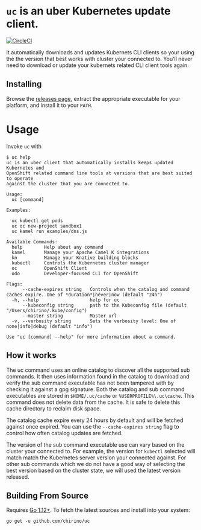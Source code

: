 # `uc` is an uber Kubernetes update client.

[![CircleCI](https://circleci.com/gh/chirino/uc.svg?style=svg)](https://circleci.com/gh/chirino/uc)

It automatically downloads and updates Kubernets CLI clients so your using the the version that
best works with cluster your connected to.  You'll never need to download or update your kubernets 
related CLI client tools again.

## Installing

Browse the [releases page](https://github.com/chirino/uc/releases), extract the appropriate executable
for your platform, and install it to your `PATH`.

# Usage

Invoke `uc` with 

    $ uc help
    uc is an uber client that automatically installs keeps updated Kubernetes and 
    OpenShift related command line tools at versions that are best suited to operate 
    against the cluster that you are connected to.
    
    Usage:
      uc [command]
    
    Examples:
    
      uc kubectl get pods
      uc oc new-project sandbox1
      uc kamel run examples/dns.js
    
    Available Commands:
      help        Help about any command
      kamel       Manage your Apache Camel K integrations
      kn          Manage your Knative building blocks
      kubectl     Controls the Kubernetes cluster manager
      oc          OpenShift Client
      odo         Developer-focused CLI for OpenShift
    
    Flags:
          --cache-expires string   Controls when the catalog and command caches expire. One of *duration*|never|now (default "24h")
      -h, --help                   help for uc
          --kubeconfig string      path to the Kubeconfig file (default "/Users/chirino/.kube/config")
          --master string          Master url
      -v, --verbosity string       Sets the verbosity level: One of none|info|debug (default "info")
    
    Use "uc [command] --help" for more information about a command.

## How it works

The uc command uses an online catalog to discover all the supported sub commands.  It then uses
information found in the catalog to download and verify the sub command executable has not been
tampered with by checking it against a gpg signature.  Both the catalog and sub command executables
are stored in `$HOME/.uc/cache` or `%USERPROFILE%\.uc\cache`.  This command does not delete data 
from the cache.  It is safe to delete this cache directory to reclaim disk space.

The catalog cache expire every 24 hours by default and will be fetched against once expired.  You can use
the `--cache-expires string` flag to control how often catalog updates are fetched.

The version of the sub command executable use can vary based on the cluster your connected to.  For example,
the version for `kubectl` selected will match match the Kubernetes server version your connected against.  For 
other sub commands which we do not have a good way of selecting the best version based on the cluster
state, we will used the latest version released.

## Building From Source

Requires [Go 1.12+](https://golang.org/dl/).  To fetch the latest sources and install into your system:

    go get -u github.com/chirino/uc

